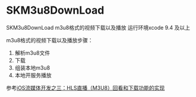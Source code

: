 # SKM3u8DownLoad
SKM3u8DownLoad
m3u8格式的视频下载以及播放
运行环境xcode 9.4 及以上


m3u8格式的视频下载以及播放步骤：
1. 解析m3u8文件
2. 下载
3. 组装本地m3u8
4. 本地开服务播放

参考[iOS流媒体开发之三：HLS直播（M3U8）回看和下载功能的实现](https://github.com/yueshangfeng/huikan)
